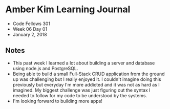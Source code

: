 # Amber Kim Learning Journal
* Code Fellows 301
* Week 06 Day 01
* January 2, 2018

## Notes
* This past week I learned a lot about building a server and database using node.js and PostgreSQL.
* Being able to build a small Full-Stack CRUD application from the ground up was challenging but I really enjoyed it. I couldn't imagine doing this previously but everyday I'm more addicted and it was not as hard as I imagined. My biggest challenge was just figuring out the syntax I needed to follow for my code to be understood by the systems.
* I'm looking forward to building more apps!